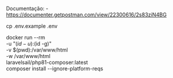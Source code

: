 

Documentação:
    - https://documenter.getpostman.com/view/22300616/2s83ziN4BG
    

  cp .env.example .env

  docker run --rm \
    -u "$(id -u):$(id -g)" \
    -v $(pwd):/var/www/html \
    -w /var/www/html \
    laravelsail/php81-composer:latest \
    composer install --ignore-platform-reqs

    